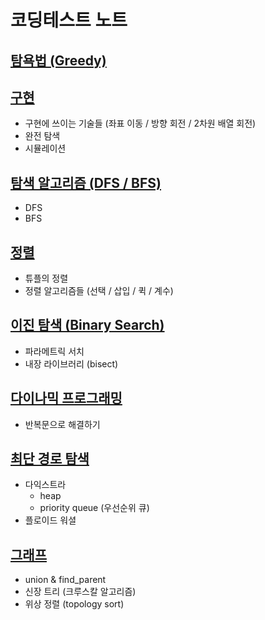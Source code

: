 # 코딩테스트 노트
## [탐욕법 (Greedy)](https://github.com/KimSungKwon/coding-test-prac/tree/main/Chapter03_Greedy)

## [구현](https://github.com/KimSungKwon/coding-test-prac/tree/main/Chapter04_Implement)
- 구현에 쓰이는 기술들 (좌표 이동 / 방향 회전 / 2차원 배열 회전)
- 완전 탐색
- 시뮬레이션
## [탐색 알고리즘 (DFS / BFS)](https://github.com/KimSungKwon/coding-test-prac/tree/main/Chapter05_DFS_BFS)
- DFS
- BFS
## [정렬](https://github.com/KimSungKwon/coding-test-prac/tree/main/Chapter06_Sort)
- 튜플의 정렬
- 정렬 알고리즘들 (선택 / 삽입 / 퀵 / 계수)
## [이진 탐색 (Binary Search)](https://github.com/KimSungKwon/coding-test-prac/tree/main/Chapter07_Binary_Search)
- 파라메트릭 서치
- 내장 라이브러리 (bisect)
## [다이나믹 프로그래밍](https://github.com/KimSungKwon/coding-test-prac/tree/main/Chapter08_DP)
- 반복문으로 해결하기
## [최단 경로 탐색](https://github.com/KimSungKwon/coding-test-prac/tree/main/Chapter09_Shortest_Path)
- 다익스트라 
  - heap
  - priority queue (우선순위 큐)
- 플로이드 워셜
## [그래프](https://github.com/KimSungKwon/coding-test-prac/tree/main/Chapter10_Graph)
- union & find_parent
- 신장 트리 (크루스칼 알고리즘)
- 위상 정렬 (topology sort)
